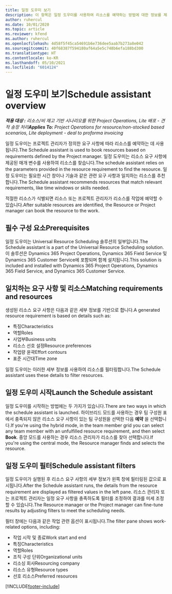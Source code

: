 ```yaml
---
title: 일정 도우미 보기
description: 이 항목은 일정 도우미를 사용하여 리소스를 예약하는 방법에 대한 정보를 제공합니다.
author: ruhercul
ms.date: 10/01/2020
ms.topic: article
ms.reviewer: kfend
ms.author: ruhercul
ms.openlocfilehash: 4d58f5f45ca54691b6e736dee5aab7b273a8e042
ms.sourcegitcommit: 40f68387f594180af64a5e5c748b6efa188bd300
ms.translationtype: HT
ms.contentlocale: ko-KR
ms.lasthandoff: 05/10/2021
ms.locfileid: "6014124"
---
```

# <a name="schedule-assistant-overview"></a><span data-ttu-id="62beb-103">일정 도우미 보기</span><span class="sxs-lookup"><span data-stu-id="62beb-103">Schedule assistant overview</span></span>

<span data-ttu-id="62beb-104">_**적용 대상 :** 리소스/비 재고 기반 시나리오를 위한 Project Operations, Lite 배포 - 견적 송장 처리_</span><span class="sxs-lookup"><span data-stu-id="62beb-104">_**Applies To:** Project Operations for resource/non-stocked based scenarios, Lite deployment - deal to proforma invoicing_</span></span>

<span data-ttu-id="62beb-105">일정 도우미는 프로젝트 관리자가 정의한 요구 사항에 따라 리소스를 예약하는 데 사용됩니다.</span><span class="sxs-lookup"><span data-stu-id="62beb-105">The Schedule assistant is used to book resources based on requirements defined by the Project manager.</span></span> <span data-ttu-id="62beb-106">일정 도우미는 리소스 요구 사항에 제공된 매개 변수를 사용하여 리소스를 찾습니다.</span><span class="sxs-lookup"><span data-stu-id="62beb-106">The schedule assistant relies on the parameters provided in the resource requirement to find the resource.</span></span> <span data-ttu-id="62beb-107">일정 도우미는 필요한 시간 창이나 기술과 같은 관련 요구 사항과 일치하는 리소스를 추천합니다.</span><span class="sxs-lookup"><span data-stu-id="62beb-107">The Schedule assistant recommends resources that match relevant requirements, like time windows or skills needed.</span></span>

<span data-ttu-id="62beb-108">적절한 리소스가 식별되면 리소스 또는 프로젝트 관리자가 리소스를 작업에 예약할 수 있습니다.</span><span class="sxs-lookup"><span data-stu-id="62beb-108">After suitable resources are identified, the Resource or Project manager can book the resource to the work.</span></span>

## <a name="prerequisites"></a><span data-ttu-id="62beb-109">필수 구성 요소</span><span class="sxs-lookup"><span data-stu-id="62beb-109">Prerequisites</span></span>

<span data-ttu-id="62beb-110">일정 도우미는 Universal Resource Scheduling 솔루션의 일부입니다.</span><span class="sxs-lookup"><span data-stu-id="62beb-110">The Schedule assistant is a part of the Universal Resource Scheduling solution.</span></span> <span data-ttu-id="62beb-111">이 솔루션은 Dynamics 365 Project Operations, Dynamics 365 Field Service 및 Dynamics 365 Customer Service에 포함되며 함께 설치됩니다.</span><span class="sxs-lookup"><span data-stu-id="62beb-111">This solution is included and installed with Dynamics 365 Project Operations, Dynamics 365 Field Service, and Dynamics 365 Customer Service.</span></span>

## <a name="matching-requirements-and-resources"></a><span data-ttu-id="62beb-112">일치하는 요구 사항 및 리소스</span><span class="sxs-lookup"><span data-stu-id="62beb-112">Matching requirements and resources</span></span>

<span data-ttu-id="62beb-113">생성된 리소스 요구 사항은 다음과 같은 세부 정보를 기반으로 합니다.</span><span class="sxs-lookup"><span data-stu-id="62beb-113">A generated resource requirement is based on details such as:</span></span>

-   <span data-ttu-id="62beb-114">특징</span><span class="sxs-lookup"><span data-stu-id="62beb-114">Characteristics</span></span>
-   <span data-ttu-id="62beb-115">역할</span><span class="sxs-lookup"><span data-stu-id="62beb-115">Roles</span></span>
-   <span data-ttu-id="62beb-116">사업부</span><span class="sxs-lookup"><span data-stu-id="62beb-116">Business units</span></span>
-   <span data-ttu-id="62beb-117">리소스 선호 설정</span><span class="sxs-lookup"><span data-stu-id="62beb-117">Resource preferences</span></span>
-   <span data-ttu-id="62beb-118">작업량 윤곽</span><span class="sxs-lookup"><span data-stu-id="62beb-118">Effort contours</span></span>
-   <span data-ttu-id="62beb-119">표준 시간대</span><span class="sxs-lookup"><span data-stu-id="62beb-119">Time zone</span></span>

<span data-ttu-id="62beb-120">일정 도우미는 이러한 세부 정보를 사용하여 리소스를 필터링합니다.</span><span class="sxs-lookup"><span data-stu-id="62beb-120">The Schedule assistant uses these details to filter resources.</span></span>

## <a name="launch-the-schedule-assistant"></a><span data-ttu-id="62beb-121">일정 도우미 시작</span><span class="sxs-lookup"><span data-stu-id="62beb-121">Launch the Schedule assistant</span></span>

<span data-ttu-id="62beb-122">일정 도우미를 시작하는 방법에는 두 가지가 있습니다.</span><span class="sxs-lookup"><span data-stu-id="62beb-122">There are two ways in which the schedule assistant is launched.</span></span> <span data-ttu-id="62beb-123">하이브리드 모드를 사용하는 경우 팀 구성원 표에서 충족되지 않은 리소스 요구 사항이 있는 팀 구성원을 선택한 다음 **예약** 을 선택합니다.</span><span class="sxs-lookup"><span data-stu-id="62beb-123">If you're using the hybrid mode, in the team member grid you can select any team member with an unfulfilled resource requirement, and then select **Book**.</span></span> <span data-ttu-id="62beb-124">중앙 모드를 사용하는 경우 리소스 관리자가 리소스를 찾아 선택합니다.</span><span class="sxs-lookup"><span data-stu-id="62beb-124">If you're using the central mode, the Resource manager finds and selects the resource.</span></span>

## <a name="schedule-assistant-filters"></a><span data-ttu-id="62beb-125">일정 도우미 필터</span><span class="sxs-lookup"><span data-stu-id="62beb-125">Schedule assistant filters</span></span>

<span data-ttu-id="62beb-126">일정 도우미가 실행된 후 리소스 요구 사항의 세부 정보가 왼쪽 창에 필터링된 값으로 표시됩니다.</span><span class="sxs-lookup"><span data-stu-id="62beb-126">After the Schedule assistant runs, the details from the resource requirement are displayed as filtered values in the left pane.</span></span> <span data-ttu-id="62beb-127">리소스 관리자 또는 프로젝트 관리자는 일정 요구 사항을 충족하도록 필터를 조정하여 결과를 미세 조정할 수 있습니다.</span><span class="sxs-lookup"><span data-stu-id="62beb-127">The Resource manager or the Project manager can fine-tune results by adjusting filters to meet the scheduling needs.</span></span>

<span data-ttu-id="62beb-128">필터 창에는 다음과 같은 작업 관련 옵션이 표시됩니다.</span><span class="sxs-lookup"><span data-stu-id="62beb-128">The filter pane shows work-related options, including:</span></span>

-   <span data-ttu-id="62beb-129">작업 시작 및 종료</span><span class="sxs-lookup"><span data-stu-id="62beb-129">Work start and end</span></span>
-   <span data-ttu-id="62beb-130">특징</span><span class="sxs-lookup"><span data-stu-id="62beb-130">Characteristics</span></span>
-   <span data-ttu-id="62beb-131">역할</span><span class="sxs-lookup"><span data-stu-id="62beb-131">Roles</span></span>
-   <span data-ttu-id="62beb-132">조직 구성 단위</span><span class="sxs-lookup"><span data-stu-id="62beb-132">Organizational units</span></span>
-   <span data-ttu-id="62beb-133">리소싱 회사</span><span class="sxs-lookup"><span data-stu-id="62beb-133">Resourcing company</span></span>
-   <span data-ttu-id="62beb-134">리소스 유형</span><span class="sxs-lookup"><span data-stu-id="62beb-134">Resource types</span></span>
-   <span data-ttu-id="62beb-135">선호 리소스</span><span class="sxs-lookup"><span data-stu-id="62beb-135">Preferred resources</span></span>


[!INCLUDE[footer-include](../includes/footer-banner.md)]
